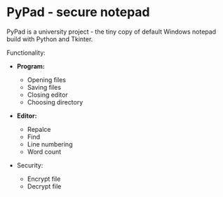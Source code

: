 # PyPad - secure notepad

PyPad is a university project - the tiny copy of default Windows notepad build with Python and Tkinter.

Functionality:

 - **Program:**

   + Opening files
   + Saving files
   + Closing editor
   + Choosing directory

 - **Editor:**
  
   + Repalce
   + Find
   + Line numbering
   + Word count

 - Security:
   
   + Encrypt file
   + Decrypt file